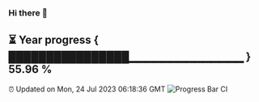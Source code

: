 ### Hi there 👋
⏳ Year progress { ████████████████▁▁▁▁▁▁▁▁▁▁▁▁▁▁ } 55.96 %
---
⏰ Updated on Mon, 24 Jul 2023 06:18:36 GMT
![Progress Bar CI](https://github.com/liununu/liununu/workflows/Progress%20Bar%20CI/badge.svg)
